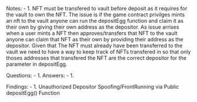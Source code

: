 Notes:
    - 1. NFT must be transfered to vault before deposit as it requires for the vault to own the NFT. The issue is if the game contract privilges mints an nft to the vault anyone can run the depositEgg function and claim it as their own by giving their own address as the depositor. As issue arrises when a user mints a NFT then approves/transfers that NFT to the vault anyone can claim that NFT as their own by providing their address as the depositor. Given that The NFT must already have been transferred to the vault we need to have a way to keep track of NFTs transfered in so that only thoses addresses that transfered the NFT are the correct depositor for the parameter in depositEgg.

Questions:
    - 1.
Answers:
    - 1.

Findings:
    - 1. Unauthorized Depositor Spoofing/FrontRunning via Public depositEgg() Function